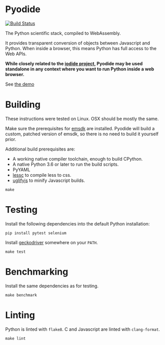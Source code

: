 # Pyodide

[![Build Status](https://circleci.com/gh/iodide-project/pyodide.png)](https://circleci.com/gh/iodide-project/pyodide)

The Python scientific stack, compiled to WebAssembly.

It provides transparent conversion of objects between Javascript and Python.
When inside a browser, this means Python has full access to the Web APIs.

**While closely related to the [iodide project](https://iodide.io), Pyodide may
be used standalone in any context where you want to run Python inside a web
browser.**

See [the demo](https://iodide.io/pyodide-demo/python.html)

# Building

These instructions were tested on Linux. OSX should be mostly the same.

Make sure the prerequisites for [emsdk](https://github.com/juj/emsdk) are
installed. Pyodide will build a custom, patched version of emsdk, so there is no
need to build it yourself prior.

Additional build prerequisites are:

- A working native compiler toolchain, enough to build CPython.
- A native Python 3.6 or later to run the build scripts.
- PyYAML
- [lessc](https://lesscss.org/) to compile less to css.
- [uglifyjs](https://github.com/mishoo/UglifyJS) to minify Javascript builds.

`make`

# Testing

Install the following dependencies into the default Python installation:

   `pip install pytest selenium`

Install [geckodriver](https://github.com/mozilla/geckodriver/releases) somewhere
on your `PATH`.

`make test`

# Benchmarking

Install the same dependencies as for testing.

`make benchmark`

# Linting

Python is linted with `flake8`.  C and Javascript are linted with `clang-format`.

`make lint`
